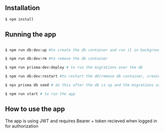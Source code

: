 ## Installation

```bash
$ npm install

```

## Running the app

```bash

$ npm run db:dev:up #to create the db container and run it in background

$ npm run db:dev:rm #to remove the db container

$ npm run prisma:dev:deploy # to run the migrations over the db

$ npm run db:dev:restart #to restart the db(remove db container, create a new one and run the migrations over it)

$ npx prisma db seed # do this after the db is up and the migrations are made to seed the db with a user (email: admin@gmail.com, password: admin) and 3 invoices

$ npm run start # to run the app
```

## How to use the app

The app is using JWT and requires Bearer + token recieved when logged in for authorization

